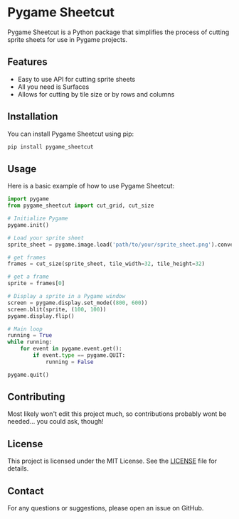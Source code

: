 # Pygame Sheetcut

Pygame Sheetcut is a Python package that simplifies the process of cutting sprite sheets for use in Pygame projects.

## Features

- Easy to use API for cutting sprite sheets
- All you need is Surfaces
- Allows for cutting by tile size or by rows and columns

## Installation

You can install Pygame Sheetcut using pip:

```bash
pip install pygame_sheetcut
```

## Usage

Here is a basic example of how to use Pygame Sheetcut:

```python
import pygame
from pygame_sheetcut import cut_grid, cut_size

# Initialize Pygame
pygame.init()

# Load your sprite sheet
sprite_sheet = pygame.image.load('path/to/your/sprite_sheet.png').convert_alpha()

# get frames
frames = cut_size(sprite_sheet, tile_width=32, tile_height=32)

# get a frame
sprite = frames[0]

# Display a sprite in a Pygame window
screen = pygame.display.set_mode((800, 600))
screen.blit(sprite, (100, 100))
pygame.display.flip()

# Main loop
running = True
while running:
    for event in pygame.event.get():
        if event.type == pygame.QUIT:
            running = False

pygame.quit()
```

## Contributing

<!-- Contributions are welcome! Please fork the repository and submit a pull request. -->
Most likely won't edit this project much, so contributions probably wont be needed... you could ask, though!

## License

This project is licensed under the MIT License. See the [LICENSE](LICENSE) file for details.

## Contact

For any questions or suggestions, please open an issue on GitHub.
